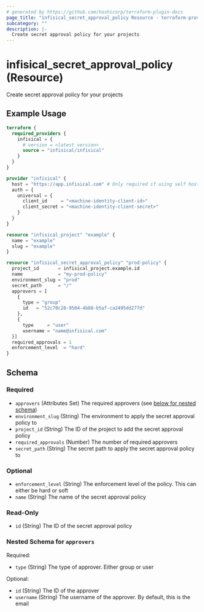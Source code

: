 ```yaml
---
# generated by https://github.com/hashicorp/terraform-plugin-docs
page_title: "infisical_secret_approval_policy Resource - terraform-provider-infisical"
subcategory: ""
description: |-
  Create secret approval policy for your projects
---
```


# infisical_secret_approval_policy (Resource)

Create secret approval policy for your projects

## Example Usage

```terraform
terraform {
  required_providers {
    infisical = {
      # version = <latest version>
      source = "infisical/infisical"
    }
  }
}

provider "infisical" {
  host = "https://app.infisical.com" # Only required if using self hosted instance of Infisical, default is https://app.infisical.com
  auth = {
    universal = {
      client_id     = "<machine-identity-client-id>"
      client_secret = "<machine-identity-client-secret>"
    }
  }
}

resource "infisical_project" "example" {
  name = "example"
  slug = "example"
}

resource "infisical_secret_approval_policy" "prod-policy" {
  project_id       = infisical_project.example.id
  name             = "my-prod-policy"
  environment_slug = "prod"
  secret_path      = "/"
  approvers = [
    {
      type = "group"
      id   = "52c70c28-9504-4b88-b5af-ca2495dd277d"
    },
    {
      type     = "user"
      username = "name@infisical.com"
  }]
  required_approvals = 1
  enforcement_level  = "hard"
}
```

<!-- schema generated by tfplugindocs -->
## Schema

### Required

- `approvers` (Attributes Set) The required approvers (see [below for nested schema](#nestedatt--approvers))
- `environment_slug` (String) The environment to apply the secret approval policy to
- `project_id` (String) The ID of the project to add the secret approval policy
- `required_approvals` (Number) The number of required approvers
- `secret_path` (String) The secret path to apply the secret approval policy to

### Optional

- `enforcement_level` (String) The enforcement level of the policy. This can either be hard or soft
- `name` (String) The name of the secret approval policy

### Read-Only

- `id` (String) The ID of the secret approval policy

<a id="nestedatt--approvers"></a>
### Nested Schema for `approvers`

Required:

- `type` (String) The type of approver. Either group or user

Optional:

- `id` (String) The ID of the approver
- `username` (String) The username of the approver. By default, this is the email
